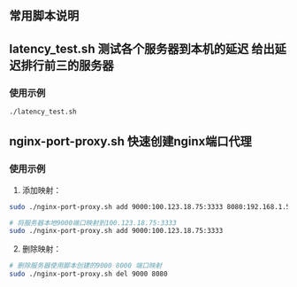 ## 常用脚本说明 

## latency_test.sh 测试各个服务器到本机的延迟 给出延迟排行前三的服务器



### 使用示例
```bash
./latency_test.sh
```

## nginx-port-proxy.sh  快速创建nginx端口代理



### 使用示例

1. 添加映射：

``` bash
sudo ./nginx-port-proxy.sh add 9000:100.123.18.75:3333 8080:192.168.1.50:80

# 将服务器本地9000端口映射到100.123.18.75:3333
sudo ./nginx-port-proxy.sh add 9000:100.123.18.75:3333
```


2. 删除映射：

``` bash
# 删除服务器使用脚本创建的9000 8000 端口映射
sudo ./nginx-port-proxy.sh del 9000 8080
```


